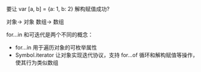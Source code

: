 要让 var [a, b] = {a: 1, b: 2} 解构赋值成功?

对象-> 对象
数组-> 数组


for...in 和可迭代是两个不同的概念：
- for...in 用于遍历对象的可枚举属性
- Symbol.iterator 让对象实现迭代协议，支持 for...of 循环和解构赋值等操作，使其行为类似数组
    